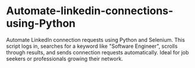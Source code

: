 # Automate-linkedin-connections-using-Python
Automate LinkedIn connection requests using Python and Selenium. This script logs in, searches for a keyword like "Software Engineer", scrolls through results, and sends connection requests automatically. Ideal for job seekers or professionals growing their network.
